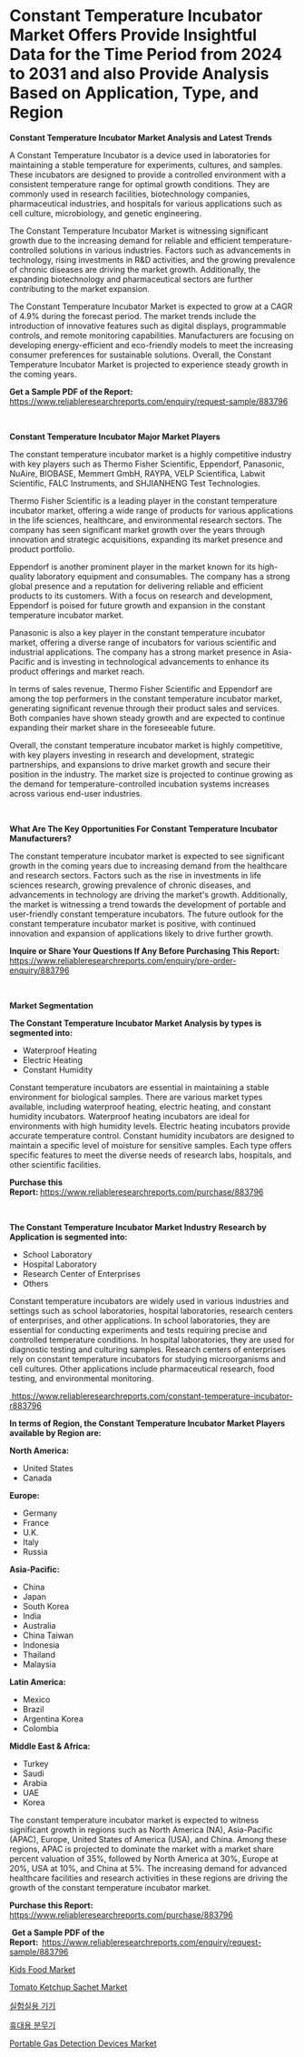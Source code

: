<p><h1>Constant Temperature Incubator Market Offers Provide Insightful Data for the Time Period from 2024 to 2031 and also Provide Analysis Based on Application, Type, and Region</h1></p><p><strong>Constant Temperature Incubator Market Analysis and Latest Trends</strong></p>
<p><p>A Constant Temperature Incubator is a device used in laboratories for maintaining a stable temperature for experiments, cultures, and samples. These incubators are designed to provide a controlled environment with a consistent temperature range for optimal growth conditions. They are commonly used in research facilities, biotechnology companies, pharmaceutical industries, and hospitals for various applications such as cell culture, microbiology, and genetic engineering.</p><p>The Constant Temperature Incubator Market is witnessing significant growth due to the increasing demand for reliable and efficient temperature-controlled solutions in various industries. Factors such as advancements in technology, rising investments in R&D activities, and the growing prevalence of chronic diseases are driving the market growth. Additionally, the expanding biotechnology and pharmaceutical sectors are further contributing to the market expansion.</p><p>The Constant Temperature Incubator Market is expected to grow at a CAGR of 4.9% during the forecast period. The market trends include the introduction of innovative features such as digital displays, programmable controls, and remote monitoring capabilities. Manufacturers are focusing on developing energy-efficient and eco-friendly models to meet the increasing consumer preferences for sustainable solutions. Overall, the Constant Temperature Incubator Market is projected to experience steady growth in the coming years.</p></p>
<p><strong>Get a Sample PDF of the Report:&nbsp;</strong> <a href="https://www.reliableresearchreports.com/enquiry/request-sample/883796">https://www.reliableresearchreports.com/enquiry/request-sample/883796</a></p>
<p>&nbsp;</p>
<p><strong>Constant Temperature Incubator Major Market Players</strong></p>
<p><p>The constant temperature incubator market is a highly competitive industry with key players such as Thermo Fisher Scientific, Eppendorf, Panasonic, NuAire, BIOBASE, Memmert GmbH, RAYPA, VELP Scientifica, Labwit Scientific, FALC Instruments, and SHJIANHENG Test Technologies.</p><p>Thermo Fisher Scientific is a leading player in the constant temperature incubator market, offering a wide range of products for various applications in the life sciences, healthcare, and environmental research sectors. The company has seen significant market growth over the years through innovation and strategic acquisitions, expanding its market presence and product portfolio.</p><p>Eppendorf is another prominent player in the market known for its high-quality laboratory equipment and consumables. The company has a strong global presence and a reputation for delivering reliable and efficient products to its customers. With a focus on research and development, Eppendorf is poised for future growth and expansion in the constant temperature incubator market.</p><p>Panasonic is also a key player in the constant temperature incubator market, offering a diverse range of incubators for various scientific and industrial applications. The company has a strong market presence in Asia-Pacific and is investing in technological advancements to enhance its product offerings and market reach.</p><p>In terms of sales revenue, Thermo Fisher Scientific and Eppendorf are among the top performers in the constant temperature incubator market, generating significant revenue through their product sales and services. Both companies have shown steady growth and are expected to continue expanding their market share in the foreseeable future.</p><p>Overall, the constant temperature incubator market is highly competitive, with key players investing in research and development, strategic partnerships, and expansions to drive market growth and secure their position in the industry. The market size is projected to continue growing as the demand for temperature-controlled incubation systems increases across various end-user industries.</p></p>
<p>&nbsp;</p>
<p><strong>What Are The Key Opportunities For Constant Temperature Incubator Manufacturers?</strong></p>
<p><p>The constant temperature incubator market is expected to see significant growth in the coming years due to increasing demand from the healthcare and research sectors. Factors such as the rise in investments in life sciences research, growing prevalence of chronic diseases, and advancements in technology are driving the market's growth. Additionally, the market is witnessing a trend towards the development of portable and user-friendly constant temperature incubators. The future outlook for the constant temperature incubator market is positive, with continued innovation and expansion of applications likely to drive further growth.</p></p>
<p><strong>Inquire or Share Your Questions If Any Before Purchasing This Report:</strong> <a href="https://www.reliableresearchreports.com/enquiry/pre-order-enquiry/883796">https://www.reliableresearchreports.com/enquiry/pre-order-enquiry/883796</a></p>
<p>&nbsp;</p>
<p><strong>Market Segmentation</strong></p>
<p><strong>The Constant Temperature Incubator Market Analysis by types is segmented into:</strong></p>
<p><ul><li>Waterproof Heating</li><li>Electric Heating</li><li>Constant Humidity</li></ul></p>
<p><p>Constant temperature incubators are essential in maintaining a stable environment for biological samples. There are various market types available, including waterproof heating, electric heating, and constant humidity incubators. Waterproof heating incubators are ideal for environments with high humidity levels. Electric heating incubators provide accurate temperature control. Constant humidity incubators are designed to maintain a specific level of moisture for sensitive samples. Each type offers specific features to meet the diverse needs of research labs, hospitals, and other scientific facilities.</p></p>
<p><strong>Purchase this Report:&nbsp;</strong><a href="https://www.reliableresearchreports.com/purchase/883796">https://www.reliableresearchreports.com/purchase/883796</a></p>
<p>&nbsp;</p>
<p><strong>The Constant Temperature Incubator Market Industry Research by Application is segmented into:</strong></p>
<p><ul><li>School Laboratory</li><li>Hospital Laboratory</li><li>Research Center of Enterprises</li><li>Others</li></ul></p>
<p><p>Constant temperature incubators are widely used in various industries and settings such as school laboratories, hospital laboratories, research centers of enterprises, and other applications. In school laboratories, they are essential for conducting experiments and tests requiring precise and controlled temperature conditions. In hospital laboratories, they are used for diagnostic testing and culturing samples. Research centers of enterprises rely on constant temperature incubators for studying microorganisms and cell cultures. Other applications include pharmaceutical research, food testing, and environmental monitoring.</p></p>
<p><a href="https://www.reliableresearchreports.com/constant-temperature-incubator-r883796">&nbsp;https://www.reliableresearchreports.com/constant-temperature-incubator-r883796</a></p>
<p><strong>In terms of Region, the Constant Temperature Incubator Market Players available by Region are:</strong></p>
<p>
    <p> <strong> North America: </strong>
        <ul>
            <li>United States</li>
            <li>Canada</li>
        </ul>
        </p> 
    <p> <strong> Europe: </strong>
        <ul>
            <li>Germany</li>
            <li>France</li>
            <li>U.K.</li>
            <li>Italy</li>
            <li>Russia</li>
        </ul>
        </p> 
    <p> <strong> Asia-Pacific: </strong>
        <ul>
            <li>China</li>
            <li>Japan</li>
            <li>South Korea</li>
            <li>India</li>
            <li>Australia</li>
            <li>China Taiwan</li>
            <li>Indonesia</li>
            <li>Thailand</li>
            <li>Malaysia</li>
        </ul>
        </p> 
    <p> <strong> Latin America: </strong>
        <ul>
            <li>Mexico</li>
            <li>Brazil</li>
            <li>Argentina Korea</li>
            <li>Colombia</li>
        </ul>
        </p> 
    <p> <strong> Middle East & Africa: </strong>
        <ul>
            <li>Turkey</li>
            <li>Saudi</li>
            <li>Arabia</li>
            <li>UAE</li>
            <li>Korea</li>
        </ul>
    </p>
    </p>
<p><p>The constant temperature incubator market is expected to witness significant growth in regions such as North America (NA), Asia-Pacific (APAC), Europe, United States of America (USA), and China. Among these regions, APAC is projected to dominate the market with a market share percent valuation of 35%, followed by North America at 30%, Europe at 20%, USA at 10%, and China at 5%. The increasing demand for advanced healthcare facilities and research activities in these regions are driving the growth of the constant temperature incubator market.</p></p>
<p><strong>Purchase this Report: </strong><a href="https://www.reliableresearchreports.com/purchase/883796">https://www.reliableresearchreports.com/purchase/883796</a></p>
<p>&nbsp;<strong>Get a Sample PDF of the Report:&nbsp;&nbsp;</strong><a href="https://www.reliableresearchreports.com/enquiry/request-sample/883796">https://www.reliableresearchreports.com/enquiry/request-sample/883796</a></p>
<p><strong></strong></p>
<p><p><a href="https://www.linkedin.com/pulse/kids-food-market-size-outlook-forecast-2024-2031-roulette-reports-ov2he?trackingId=f0g3jO%2BRMoCI3KPEmNa5xw%3D%3D">Kids Food Market</a></p><p><a href="https://www.linkedin.com/pulse/tomato-ketchup-sachet-market-share-evolution-growth-fohle?trackingId=IFsIMazYiGAC4uF6iOB6jg%3D%3D">Tomato Ketchup Sachet Market</a></p><p><a href="https://medium.com/@genius6587678/%EC%97%B0%EA%B5%AC%EC%8B%A4%EA%B8%B0%EA%B5%AC-%EC%8B%9C%EC%9E%A5-%EC%A0%84%EB%A7%9D-%EC%82%B0%EC%97%85-%EA%B0%9C%EC%9A%94-%EB%B0%8F-%EC%98%88%EC%B8%A1-2024%EB%85%84%EB%B6%80%ED%84%B0-2031%EB%85%84-eeed4cc2d642">실험실용 기기</a></p><p><a href="https://medium.com/@heatherelasquez5675/%ED%9C%B4%EB%8C%80%EC%9A%A9-%EB%84%A4%EB%B7%B8%EB%9D%BC%EC%9D%B4%EC%A0%80-%EC%8B%9C%EC%9E%A5-%EA%B2%BD%EC%9F%81-%EB%B6%84%EC%84%9D-%EC%8B%9C%EC%9E%A5-%EB%8F%99%ED%96%A5-%EB%B0%8F-2031%EB%85%84%EA%B9%8C%EC%A7%80-%EC%98%88%EC%B8%A1-e13a2368e285">휴대용 분무기</a></p><p><a href="https://github.com/RichRobinson5/Market-Research-Report-List-4/blob/main/portable-gas-detection-devices-market.md">Portable Gas Detection Devices Market</a></p></p>